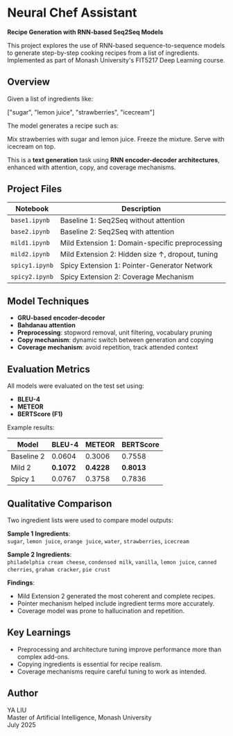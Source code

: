 # Neural Chef Assistant
**Recipe Generation with RNN-based Seq2Seq Models**

This project explores the use of RNN-based sequence-to-sequence models to generate step-by-step cooking recipes from a list of ingredients. Implemented as part of Monash University's FIT5217 Deep Learning course.



##  Overview

Given a list of ingredients like:

["sugar", "lemon juice", "strawberries", "icecream"]


The model generates a recipe such as:

Mix strawberries with sugar and lemon juice. Freeze the mixture. Serve with icecream on top.


This is a **text generation** task using **RNN encoder-decoder architectures**, enhanced with attention, copy, and coverage mechanisms.



##  Project Files

| Notebook | Description |
|----------|-------------|
| `base1.ipynb` | Baseline 1: Seq2Seq without attention |
| `base2.ipynb` | Baseline 2: Seq2Seq with attention |
| `mild1.ipynb` | Mild Extension 1: Domain-specific preprocessing |
| `mild2.ipynb` | Mild Extension 2: Hidden size ↑, dropout, tuning |
| `spicy1.ipynb` | Spicy Extension 1: Pointer-Generator Network |
| `spicy2.ipynb` | Spicy Extension 2: Coverage Mechanism |



## Model Techniques

- **GRU-based encoder-decoder**
- **Bahdanau attention**
- **Preprocessing**: stopword removal, unit filtering, vocabulary pruning
- **Copy mechanism**: dynamic switch between generation and copying
- **Coverage mechanism**: avoid repetition, track attended context



##  Evaluation Metrics

All models were evaluated on the test set using:

- **BLEU-4**
- **METEOR**
- **BERTScore (F1)**

Example results:

| Model | BLEU-4 | METEOR | BERTScore |
|-------|--------|--------|-----------|
| Baseline 2 | 0.0604 | 0.3006 | 0.7558 |
| Mild 2     | **0.1072** | **0.4228** | **0.8013** |
| Spicy 1    | 0.0767 | 0.3758 | 0.7836 |



## Qualitative Comparison

Two ingredient lists were used to compare model outputs:

**Sample 1 Ingredients**:  
`sugar`, `lemon juice`, `orange juice`, `water`, `strawberries`, `icecream`

**Sample 2 Ingredients**:  
`philadelphia cream cheese`, `condensed milk`, `vanilla`, `lemon juice`, `canned cherries`, `graham cracker`, `pie crust`

**Findings**:
- Mild Extension 2 generated the most coherent and complete recipes.
- Pointer mechanism helped include ingredient terms more accurately.
- Coverage model was prone to hallucination and repetition.



## Key Learnings

- Preprocessing and architecture tuning improve performance more than complex add-ons.
- Copying ingredients is essential for recipe realism.
- Coverage mechanisms require careful tuning to work as intended.


## Author

YA LIU  
Master of Artificial Intelligence, Monash University  
July 2025

